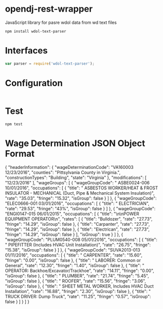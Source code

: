 # opendj-rest-wrapper
JavaScript library for pasre wdol data from wd text files

    npm install wdol-text-parser

# Interfaces
```javascript
var parser = require('wdol-text-parser');

```

# Configuration
```Environment variables

```

# Test

    npm test

# Wage Determination JSON Object Format
{
	"headerInformation": {
		"wageDeterminationCode": "VA160003 12/23/2016",
		"counties": "Pittsylvania County in Virginia.",
		"constructionTypes": "Building",
		"state": "Virginia"
	},
	"modifications": [
		"12/23/2016"
	],
	"wageGroups": [
		{
			"wageGroupCode": " ASBE0024-006 10/01/2016",
			"occupations": [
				{
					"title": "  ASBESTOS WORKER/HEAT & FROST INSULATOR - MECHANICAL (Duct, Pipe & Mechanical System Insulation)",
					"rate": "35.03",
					"fringe": "15.32",
					"isGroup": false
				}
			]
		},
		{
			"wageGroupCode": "ELEC0666-001 03/01/2016",
			"occupations": [
				{
					"title": "  ELECTRICIAN",
					"rate": "29.53",
					"fringe": "43%",
					"isGroup": false
				}
			]
		},
		{
			"wageGroupCode": "ENGI0147-015 06/01/2015",
			"occupations": [
				{
					"title": "\n\nPOWER EQUIPMENT OPERATOR\n",
					"rates": [
						{
							"title": "Bulldozer",
							"rate": "27.73",
							"fringe": "14.29",
							"isGroup": false
						},
						{
							"title": "Carpanter",
							"rate": "27.73",
							"fringe": "14.29",
							"isGroup": false
						},
						{
							"title": "Electrican",
							"rate": "27.73",
							"fringe": "14.29",
							"isGroup": false
						}
					],
					"isGroup": true
				}
			]
		},
		{
			"wageGroupCode": "PLUM0540-008 05/01/2016",
			"occupations": [
				{
					"title": "  PIPEFITTER (Includes HVAC Unit Installation)",
					"rate": "26.75",
					"fringe": "15.38",
					"isGroup": false
				}
			]
		},
		{
			"wageGroupCode": "SUVA2013-013 01/11/2016",
			"occupations": [
				{
					"title": "  CARPENTER",
					"rate": "15.60",
					"fringe": "0.00",
					"isGroup": false
				},
				{
					"title": " LABORER:  Common or General",
					"rate": "12.30",
					"fringe": "1.40",
					"isGroup": false
				},
				{
					"title": " OPERATOR: Backhoe/Excavator/Trackhoe",
					"rate": "14.11",
					"fringe": "0.00",
					"isGroup": false
				},
				{
					"title": " PLUMBER",
					"rate": "21.74",
					"fringe": "5.45",
					"isGroup": false
				},
				{
					"title": " ROOFER",
					"rate": "15.56",
					"fringe": "3.06",
					"isGroup": false
				},
				{
					"title": " SHEET METAL WORKER, Includes HVAC Duct Installation",
					"rate": "16.88",
					"fringe": "2.30",
					"isGroup": false
				},
				{
					"title": " TRUCK DRIVER:  Dump Truck",
					"rate": "11.25",
					"fringe": "0.57",
					"isGroup": false
				}
			]
		}
	]
}
